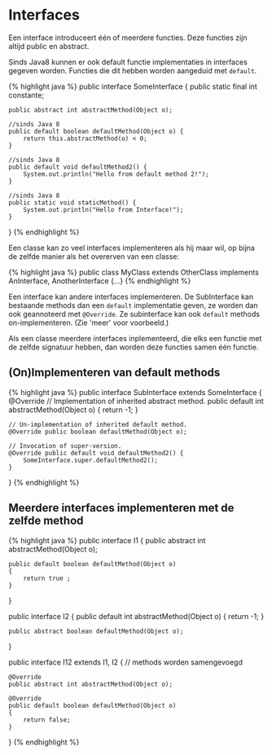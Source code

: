 # Interfaces

Een interface introduceert één of meerdere functies. Deze functies zijn altijd public en abstract.

Sinds Java8 kunnen er ook default functie implementaties in interfaces gegeven worden. Functies die dit hebben worden aangeduid met `default`.

{% highlight java %}
public interface SomeInterface {
    public static final int constante;

    public abstract int abstractMethod(Object o);

    //sinds Java 8
    public default boolean defaultMethod(Object o) {
        return this.abstractMethod(o) < 0;
    }

    //sinds Java 8
    public default void defaultMethod2() {
        System.out.println("Hello from default method 2!");
    }

    //sinds Java 8
    public static void staticMethod() {
        System.out.println("Hello from Interface!");
    }
}
{% endhighlight %}

Een classe kan zo veel interfaces implementeren als hij maar wil, op bijna de zelfde manier als het overerven van een classe:

{% highlight java %}
public class MyClass
    extends OtherClass
    implements AnInterface, AnotherInterface
{...}
{% endhighlight %}

Een interface kan andere interfaces implementeren. De SubInterface kan bestaande methods dan een `default` implementatie geven, ze worden dan ook geannoteerd met `@Override`. Ze subinterface kan ook `default` methods on-implementeren. (Zie 'meer' voor voorbeeld.)

Als een classe meerdere interfaces inplementeerd, die elks een functie met de zelfde signatuur hebben, dan worden deze functies samen één functie.

<!--more-->

## (On)Implementeren van default methods

{% highlight java %}
public interface SubInterface extends SomeInterface {
    @Override
    // Implementation of inherited abstract method.
    public default int abstractMethod(Object o) {
        return -1;
    }

    // Un-implementation of inherited default method.
    @Override public boolean defaultMethod(Object o);

    // Invocation of super-version.
    @Override public default void defaultMethod2() {
        SomeInterface.super.defaultMethod2();
    }
}
{% endhighlight %}

## Meerdere interfaces implementeren met de zelfde method

{% highlight java %}
public interface I1 {
    public abstract int abstractMethod(Object o);

    public default boolean defaultMethod(Object o)
    {
        return true ;
    }
}

public interface I2 {
    public default int abstractMethod(Object o)
    {
        return -1;
    }

    public abstract boolean defaultMethod(Object o);
}

public interface I12
    extends I1, I2
{
    // methods worden samengevoegd

    @Override
    public abstract int abstractMethod(Object o);

    @Override
    public default boolean defaultMethod(Object o)
    {
        return false;
    }
}
{% endhighlight %}
